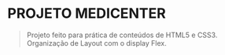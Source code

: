 # PROJETO MEDICENTER
> Projeto feito para prática de conteúdos de HTML5 e CSS3.
> Organização de Layout com o display Flex.